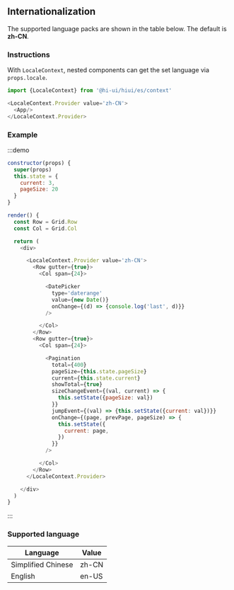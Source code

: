 ## Internationalization

The supported language packs are shown in the table below. The default is **zh-CN**.

### Instructions

With `LocaleContext`, nested components can get the set language via `props.locale`.

```js
import {LocaleContext} from '@hi-ui/hiui/es/context'

<LocaleContext.Provider value='zh-CN'>
  <App/>
</LocaleContext.Provider>
```

### Example

:::demo

```js
constructor(props) {
  super(props)
  this.state = {
    current: 3,
    pageSize: 20
  }
}

render() {
  const Row = Grid.Row
  const Col = Grid.Col

  return (
    <div>

      <LocaleContext.Provider value='zh-CN'>
        <Row gutter={true}>
          <Col span={24}>

            <DatePicker
              type='daterange'
              value={new Date()}
              onChange={(d) => {console.log('last', d)}}
            />

          </Col>
        </Row>
        <Row gutter={true}>
          <Col span={24}>

            <Pagination
              total={400}
              pageSize={this.state.pageSize}
              current={this.state.current}
              showTotal={true}
              sizeChangeEvent={(val, current) => {
                this.setState({pageSize: val})
              }}
              jumpEvent={(val) => {this.setState({current: val})}}
              onChange={(page, prevPage, pageSize) => {
                this.setState({
                  current: page,
                })
              }}
            />

          </Col>
        </Row>
      </LocaleContext.Provider>

    </div>
  )
}
```
:::

### Supported language

| Language | Value |
| -------- | ----- |
| Simplified Chinese | zh-CN|
| English | en-US |

